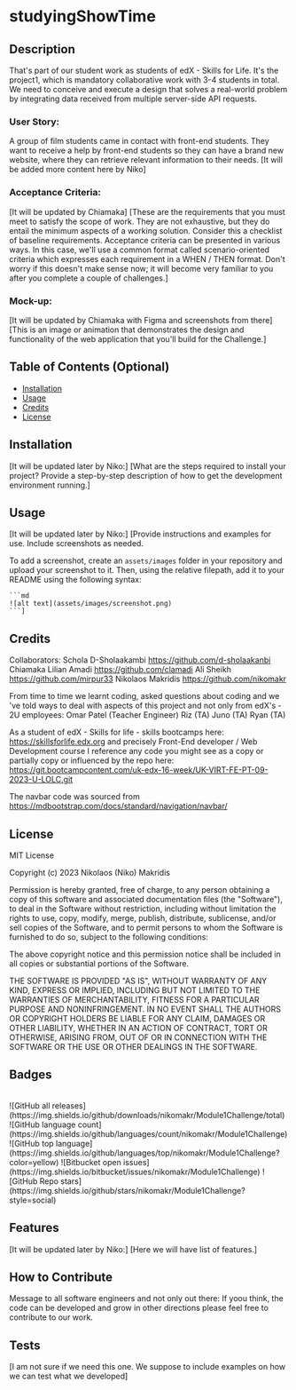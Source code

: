 # studyingShowTime

## Description

That's part of our student work as students of edX - Skills for Life. It's the project1, which is mandatory collaborative work with 3-4 students in total. We need to conceive and execute a design that solves a real-world problem by integrating data received from multiple server-side API requests.

### User Story: 
A group of film students came in contact with front-end students. They want to receive a help by front-end students so they can have a brand new website, where they can retrieve relevant information to their needs. [It will be added more content here by Niko]

### Acceptance Criteria: 

[It will be updated by Chiamaka]
[These are the requirements that you must meet to satisfy the scope of work. They are not exhaustive, but they do entail the minimum aspects of a working solution. Consider this a checklist of baseline requirements. Acceptance criteria can be presented in various ways. In this case, we'll use a common format called scenario-oriented criteria which expresses each requirement in a WHEN / THEN format. Don't worry if this doesn't make sense now; it will become very familiar to you after you complete a couple of challenges.]

### Mock-up: 
[It will be updated by Chiamaka with Figma and screenshots from there]
[This is an image or animation that demonstrates the design and functionality of the web application that you'll build for the Challenge.]

## Table of Contents (Optional)

- [Installation](#installation)
- [Usage](#usage)
- [Credits](#credits)
- [License](#license)

## Installation

[It will be updated later by Niko:]
[What are the steps required to install your project? Provide a step-by-step description of how to get the development environment running.]

## Usage

[It will be updated later by Niko:]
[Provide instructions and examples for use. Include screenshots as needed.

To add a screenshot, create an `assets/images` folder in your repository and upload your screenshot to it. Then, using the relative filepath, add it to your README using the following syntax:

    ```md
    ![alt text](assets/images/screenshot.png)
    ```]

## Credits

Collaborators:
Schola D-Sholaakambi https://github.com/d-sholaakanbi
Chiamaka Lilian Amadi https://github.com/clamadi
Ali Sheikh https://github.com/mirpur33
Nikolaos Makridis https://github.com/nikomakr

From time to time we learnt coding, asked questions about coding and we 've told ways to deal with aspects of this project and not only from edX's - 2U employees:
Omar Patel (Teacher Engineer)
Riz (TA)
Juno (TA)
Ryan (TA)

As a student of edX - Skills for life - skills bootcamps here: https://skillsforlife.edx.org and precisely Front-End developer / Web Development course I reference any code you might see as a copy or partially copy or influenced by the repo here: https://git.bootcampcontent.com/uk-edx-16-week/UK-VIRT-FE-PT-09-2023-U-LOLC.git

The navbar code was sourced from https://mdbootstrap.com/docs/standard/navigation/navbar/

## License

MIT License

Copyright (c) 2023 Nikolaos (Niko) Makridis

Permission is hereby granted, free of charge, to any person obtaining a copy
of this software and associated documentation files (the "Software"), to deal
in the Software without restriction, including without limitation the rights
to use, copy, modify, merge, publish, distribute, sublicense, and/or sell
copies of the Software, and to permit persons to whom the Software is
furnished to do so, subject to the following conditions:

The above copyright notice and this permission notice shall be included in all
copies or substantial portions of the Software.

THE SOFTWARE IS PROVIDED "AS IS", WITHOUT WARRANTY OF ANY KIND, EXPRESS OR
IMPLIED, INCLUDING BUT NOT LIMITED TO THE WARRANTIES OF MERCHANTABILITY,
FITNESS FOR A PARTICULAR PURPOSE AND NONINFRINGEMENT. IN NO EVENT SHALL THE
AUTHORS OR COPYRIGHT HOLDERS BE LIABLE FOR ANY CLAIM, DAMAGES OR OTHER
LIABILITY, WHETHER IN AN ACTION OF CONTRACT, TORT OR OTHERWISE, ARISING FROM,
OUT OF OR IN CONNECTION WITH THE SOFTWARE OR THE USE OR OTHER DEALINGS IN THE
SOFTWARE.

## Badges

<br>
![GitHub all releases](https://img.shields.io/github/downloads/nikomakr/Module1Challenge/total)
![GitHub language count](https://img.shields.io/github/languages/count/nikomakr/Module1Challenge)
![GitHub top language](https://img.shields.io/github/languages/top/nikomakr/Module1Challenge?color=yellow)
![Bitbucket open issues](https://img.shields.io/bitbucket/issues/nikomakr/Module1Challenge)
![GitHub Repo stars](https://img.shields.io/github/stars/nikomakr/Module1Challenge?style=social)
<br>

## Features

[It will be updated later by Niko:]
[Here we will have list of features.]

## How to Contribute

Message to all software engineers and not only out there:
If yoou think, the code can be developed and grow in other directions please feel free to contribute to our work.

## Tests

[I am not sure if we need this one. We suppose to include examples on how we can test what we developed]